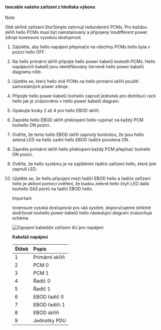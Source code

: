 <!--author=alkohli last changed: 9/16/15-->


#### <a name="toocable-your-device-for-power"></a>toocable vašeho zařízení z hlediska výkonu
> [!NOTE]
> Obě skříně zařízení StorSimple zahrnují redundantní PCMs. Pro každou skříň hello PCMs musí být nainstalovaný a připojený toodifferent power zdroje tooensure vysokou dostupnost.
> 
> 

1. Zajistěte, aby hello napájení přepínače na všechny PCMs hello byla v pozici hello OFF.
2. Na hello primární skříň připojte hello power kabelů tooboth PCMs. Hello napájecích kabelů jsou identifikovány červeně hello power kabelů diagramu níže.
3. Ujistěte se, který hello dvě PCMs na hello primární skříň použití samostatných power zdroje.
4. Připojte hello power kabelů toohello zapnutí jednotek pro distribuci rack hello jak je znázorněno v hello power kabelů diagram.
5. Opakujte kroky 2 až 4 pro hello EBOD skříň.
6. Zapněte hello EBOD skříň překlopení hello vypínač na každý PCM toohello ON pozici.
7. Ověřte, že tento hello EBOD skříň zapnutý kontrolou, že jsou hello zelená LED na hello zadní hello EBOD řadiče povolena ON.
8. Zapněte primární skříň hello překlopení každý PCM přepínač toohello ON pozici.
9. Ověřte, že hello systému je na zajištěním řadiče zařízení hello, které jste zapnuli LED.
10. Ujistěte se, že hello připojení mezi řadiči EBOD hello a řadiče zařízení hello je aktivní pomocí ověření, že budou zelené hello čtyři LED další toohello SAS portů na řadiči EBOD hello.
    
    > [!IMPORTANT]
    > tooensure vysoká dostupnost pro váš systém, doporučujeme striktně dodržovat toohello power kabelů hello následující diagram znázorňuje schéma.
    > 
    > 
    
    ![Zapojení kabeláže zařízení 4U pro napájení](./media/storsimple-cable-8600-for-power/HCSCableYour4UDeviceforPower.png)
    
    **Kabeláž napájení**
    
    | Štítek | Popis |
    |:--- |:--- |
    | 1 |Primární skříň |
    | 2 |PCM 0 |
    | 3 |PCM 1 |
    | 4 |Řadič 0 |
    | 5 |Řadič 1 |
    | 6 |EBOD řadič 0 |
    | 7 |EBOD řadiči 1 |
    | 8 |EBOD skříň |
    | 9 |Jednotky PDU |

